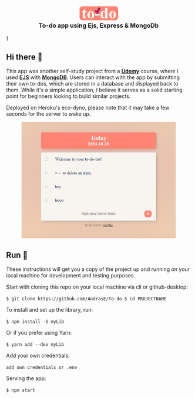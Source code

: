<h3 align="center">
  <a href="https://andras-todo.cyclic.app/" target="_blank" rel="noopener noreferrer">
  <img src="https://github.com/AndrasE/raw-readme/blob/e0ba0d38fc6f2bb201983bbc4986e59f1ae946f2/logo/todo-readme-img.png" width="105px">
  </a>
  <br/>
 To-do app using Ejs, Express & MongoDb
</h3>1

## Hi there 👋

This app was another self-study project from a **[Udemy](https://www.udemy.com/course/the-complete-web-development-bootcamp)** course, where I used **[EJS](https://ejs.co/)** with **[MongoDB](https://www.mongodb.com/)**. Users can interact with the app by submitting their own to-dos, which are stored in a database and displayed back to them. While it's a simple application, I believe it serves as a solid starting point for beginners looking to build similar projects.

Deployed on Heroku's eco-dyno, please note that it may take a few seconds for the server to wake up.

<div align="center">
<img src="https://github.com/AndrasE/raw-readme/blob/59dc26144fa0206d71f1e1567ad83b9a8963968e/thumbs/to-do.png" width="420">
</div>

## Run 🚀

These instructions will get you a copy of the project up and running on your local machine for development and testing purposes.

Start with cloning this repo on your local machine via cli or github-desktop:

`
$ git clone https://github.com/AndrasE/to-do
$ cd PROJECTNAME
`

To install and set up the library, run:

`
$ npm install -S myLib
`

Or if you prefer using Yarn:

`
$ yarn add --dev myLib
`

Add your own credentials:

`
add own credentials or .env
`

Serving the app:

`
$ npm start
`
